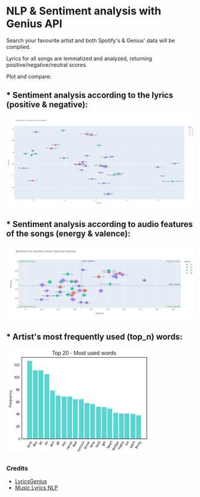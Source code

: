 # NLP & Sentiment analysis with Genius API

Search your favourite artist and both Spotify's & Genius' data will be compiled.

Lyrics for all songs are lemmatized and analyzed, returning positive/negative/neutral scores.

Plot and compare:

## * Sentiment analysis according to the lyrics (positive & negative):

![Lyrics emotions](https://github.com/gndaniela/genius_analysis/blob/main/img/genius_plot.png?raw=true)


## * Sentiment analysis according to audio features of the songs (energy & valence):

![Music emotions](https://github.com/gndaniela/genius_analysis/blob/main/img/spotify_plot.png?raw=true)

## * Artist's most frequently used (top_n) words:

![Frequent Words](https://github.com/gndaniela/genius_analysis/blob/main/img/freq_words.png?raw=true)





### Credits

* [LyricsGenius](https://github.com/johnwmillr/LyricsGenius#usage)
* [Music Lyrics NLP](https://github.com/cristobalvch/Music-Lyrics-NLP)

